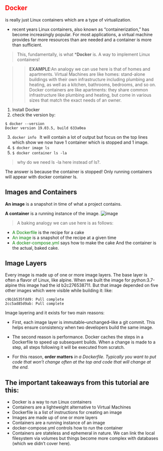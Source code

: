 ## <span style = "color : red"> Docker</span>

 is really just Linux containers which are a type of virtualization.

* recent years Linux containers, also known as “containerization,” has become increasingly popular. For most applications, a virtual machine provides far more resources than are needed and a container is more than sufficient.

> This, fundamentally, is what ***Docker** is. A way to implement Linux containers!

>> **EXAMPLE**:An analogy we can use here is that of homes and apartments. Virtual Machines are like homes: stand-alone buildings with their own infrastructure including plumbing and heating, as well as a kitchen, bathrooms, bedrooms, and so on. Docker containers are like apartments: they share common infrastructure like plumbing and heating, but come in various sizes that match the exact needs of an owner.

1. Install Docker 
2. check the version by:
```
$ docker --version
Docker version 19.03.5, build 633a0ea
```
3.  ```docker info ```
It will contain a lot of output but focus on the top lines which show we now have 1 container which is stopped and 1 image.
4. ```$ docker image ls```
5. ```$ docker container ls -la```
> why do we need ls -la here instead of ls?.

The answer is because the container is stopped! Only running containers will appear with docker container ls.

## Images and Containers
**An image** is a snapshot in time of what a project contains.

**A container** is a running instance of the image.
![image](https://erick.matsen.org/public/images/docker-stages.png)


>A baking analogy we can use here is as follows:

* <span style =" color: green"> A Dockerfile </span>is the recipe for a cake
*  <span style =" color: green"> An image </span>is a snapshot of the recipe at a given time
* <span style =" color: green">A docker-compose.yml </span>says how to make the cake
And the container is the actual, baked cake.

## Image Layers
Every image is made up of one or more image layers. The base layer is often a flavor of Linux, like alpine. When we built the image for python:3.7-alpine this image had the id b2c276538711. But that image depended on five other images which were visible while building it: 
like:
```
c9b1b535fdd9: Pull complete
2cc5ad85d9ab: Pull complete
```
Image layering and it exists for two main reasons:
* First, each image layer is immutable–unchanged–like a git commit. This helps ensure consistency when two developers build the same image. 

* The second reason is performance. Docker caches the steps in a Dockerfile to speed up subsequent builds. When a change is made to a step, all steps following it will be executed from scratch.

* For this reason, **order matters**
 *in a Dockerfile. Typically you want to put code that won’t change often at the top and code that will change at the end.*
## The important takeaways from this tutorial are this:

* Docker is a way to run Linux containers
* Containers are a lightweight alternative to Virtual Machines
* Dockerfile is a list of instructions for creating an image
* Images are made up of one or more layers
* Containers are a running instance of an image
* docker-compose.yml controls how to run the container
* Containers are stateless and ephemeral in nature. We can link the local filesystem via volumes but things become more complex with databases (which we didn’t cover here).
